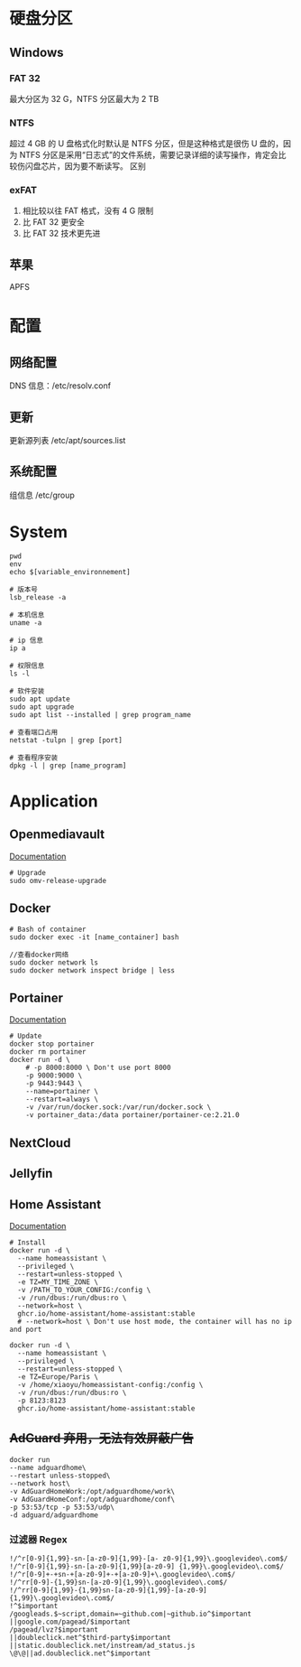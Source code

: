 
# 硬盘分区
## Windows

### FAT 32

最大分区为 32 G，NTFS 分区最大为 2 TB

### NTFS

超过 4 GB 的 U 盘格式化时默认是 NTFS 分区，但是这种格式是很伤 U 盘的，因为 NTFS 分区是采用“日志式”的文件系统，需要记录详细的读写操作，肯定会比较伤闪盘芯片，因为要不断读写。
区别

### exFAT

1. 相比较以往 FAT 格式，没有 4 G 限制
2. 比 FAT 32 更安全
3. 比 FAT 32 技术更先进

## 苹果

APFS


# 配置

## 网络配置

DNS 信息：/etc/resolv.conf

## 更新

更新源列表 /etc/apt/sources.list

## 系统配置

组信息 /etc/group

# System

```shell
pwd
env
echo $[variable_environnement]

# 版本号
lsb_release -a

# 本机信息
uname -a

# ip 信息
ip a

# 权限信息 
ls -l

# 软件安装
sudo apt update
sudo apt upgrade
sudo apt list --installed | grep program_name

# 查看端口占用
netstat -tulpn | grep [port]

# 查看程序安装
dpkg -l | grep [name_program]
```

# Application

## Openmediavault

[Documentation](https://docs.openmediavault.org/en/stable/)

```shell
# Upgrade
sudo omv-release-upgrade
```

## Docker

```shell
# Bash of container
sudo docker exec -it [name_container] bash

//查看docker网络
sudo docker network ls
sudo docker network inspect bridge | less
```


## Portainer

[Documentation](https://docs.portainer.io/)

```shell
# Update
docker stop portainer
docker rm portainer
docker run -d \
	# -p 8000:8000 \ Don't use port 8000
	-p 9000:9000 \
	-p 9443:9443 \
	--name=portainer \
	--restart=always \
	-v /var/run/docker.sock:/var/run/docker.sock \
	-v portainer_data:/data portainer/portainer-ce:2.21.0
```

## NextCloud

## Jellyfin

## Home Assistant

[Documentation](https://www.home-assistant.io/installation/)

```shell
# Install
docker run -d \
  --name homeassistant \
  --privileged \
  --restart=unless-stopped \
  -e TZ=MY_TIME_ZONE \
  -v /PATH_TO_YOUR_CONFIG:/config \
  -v /run/dbus:/run/dbus:ro \
  --network=host \
  ghcr.io/home-assistant/home-assistant:stable
  # --network=host \ Don't use host mode, the container will has no ip and port 

docker run -d \
  --name homeassistant \
  --privileged \
  --restart=unless-stopped \
  -e TZ=Europe/Paris \
  -v /home/xiaoyu/homeassistant-config:/config \
  -v /run/dbus:/run/dbus:ro \
  -p 8123:8123
  ghcr.io/home-assistant/home-assistant:stable
```


## ~~AdGuard 弃用，无法有效屏蔽广告~~

```Docker
docker run 
--name adguardhome\
--restart unless-stopped\
--network host\
-v AdGuardHomeWork:/opt/adguardhome/work\
-v AdGuardHomeConf:/opt/adguardhome/conf\
-p 53:53/tcp -p 53:53/udp\
-d adguard/adguardhome
```

### 过滤器 Regex

```Regex
!/^r[0-9]{1,99}-sn-[a-z0-9]{1,99}-[a- z0-9]{1,99}\.googlevideo\.com$/
!/^r[0-9]{1,99}-sn-[a-z0-9]{1,99}[a-z0-9] {1,99}\.googlevideo\.com$/
!/^r[0-9]+-+sn-+[a-z0-9]+-+[a-z0-9]+\.googlevideo\.com$/
!/^rr[0-9]-{1,99}sn-[a-z0-9]{1,99}\.googlevideo\.com$/
!/^rr[0-9]{1,99}-{1,99}sn-[a-z0-9]{1,99}-[a-z0-9]{1,99}\.googlevideo\.com$/
!^$important
/googleads.$~script,domain=~github.com|~github.io^$important
||google.com/pagead/$important
/pagead/lvz?$important
||doubleclick.net^$third-party$important
||static.doubleclick.net/instream/ad_status.js
\@\@||ad.doubleclick.net^$important
```

